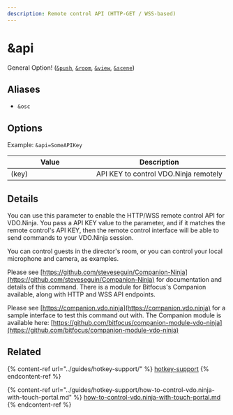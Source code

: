 ```yaml
---
description: Remote control API (HTTP-GET / WSS-based)
---
```


# \&api

General Option! ([`&push`](../source-settings/push.md), [`&room`](room.md), [`&view`](../advanced-settings/view-parameters/view.md), [`&scene`](../advanced-settings/view-parameters/scene.md))

## Aliases

* `&osc`

## Options

Example: `&api=SomeAPIKey`

<table><thead><tr><th width="180">Value</th><th>Description</th></tr></thead><tbody><tr><td>(key)</td><td>API KEY to control VDO.Ninja remotely</td></tr></tbody></table>

## Details

You can use this parameter to enable the HTTP/WSS remote control API for VDO.Ninja. You pass a API KEY value to the parameter, and if it matches the remote control's API KEY, then the remote control interface will be able to send commands to your VDO.Ninja session.

You can control guests in the director's room, or you can control your local microphone and camera, as examples.

Please see [https://github.com/steveseguin/Companion-Ninja](https://github.com/steveseguin/Companion-Ninja) for documentation and details of this command. There is a module for Bitfocus's Companion available, along with HTTP and WSS API endpoints.

Please see [https://companion.vdo.ninja](https://companion.vdo.ninja) for a sample interface to test this command out with. The Companion module is available here: [https://github.com/bitfocus/companion-module-vdo-ninja](https://github.com/bitfocus/companion-module-vdo-ninja)

## Related

{% content-ref url="../guides/hotkey-support/" %}
[hotkey-support](../guides/hotkey-support/)
{% endcontent-ref %}

{% content-ref url="../guides/hotkey-support/how-to-control-vdo.ninja-with-touch-portal.md" %}
[how-to-control-vdo.ninja-with-touch-portal.md](../guides/hotkey-support/how-to-control-vdo.ninja-with-touch-portal.md)
{% endcontent-ref %}
